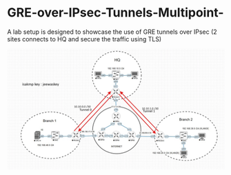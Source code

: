 # GRE-over-IPsec-Tunnels-Multipoint-
A lab setup is  designed to showcase the use of GRE tunnels over IPsec (2 sites connects to HQ and secure the traffic using TLS)

![main_image](/Network.jpg)
